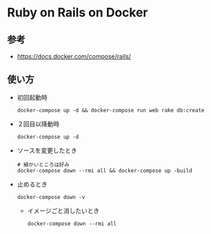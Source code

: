 # Ruby on Rails on Docker
## 参考
- https://docs.docker.com/compose/rails/

## 使い方
- 初回起動時  
    ```
    docker-compose up -d && docker-compose run web rake db:create
    ```

- ２回目以降動時  
    ```
    docker-compose up -d
    ```

- ソースを変更したとき  
    ```
    # 細かいところは好み
    docker-compose down --rmi all && docker-compose up -build
    ```

- 止めるとき 
    ```
    docker-compose down -v
    ```

    - イメージごと消したいとき  
        ```
        docker-compose down --rmi all
        ```

